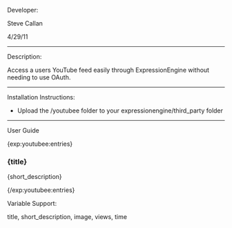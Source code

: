 Developer:

Steve Callan

4/29/11

-----------------------------------

Description:

Access a users YouTube feed easily through ExpressionEngine without needing to use OAuth.

-----------------------------------

Installation Instructions:

- Upload the /youtubee folder to your expressionengine/third_party folder

-----------------------------------

User Guide

{exp:youtubee:entries}

<article>

<h3>{title}</h3>

{short_description}

</article>

{/exp:youtubee:entries}
		
Variable Support:

title, short_description, image, views, time